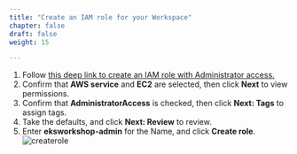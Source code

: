 ```yaml
---
title: "Create an IAM role for your Workspace"
chapter: false
draft: false
weight: 15

---
```



1. Follow [this deep link to create an IAM role with Administrator access.](https://console.aws.amazon.com/iam/home#/roles$new?step=review&commonUseCase=EC2%2BEC2&selectedUseCase=EC2&policies=arn:aws:iam::aws:policy%2FAdministratorAccess)
2. Confirm that **AWS service** and **EC2** are selected, then click **Next** to view permissions.
3. Confirm that **AdministratorAccess** is checked, then click **Next: Tags** to assign tags.
4. Take the defaults, and click **Next: Review** to review.
5. Enter **eksworkshop-admin** for the Name, and click **Create role**.
![createrole](/images/createrole.png)
